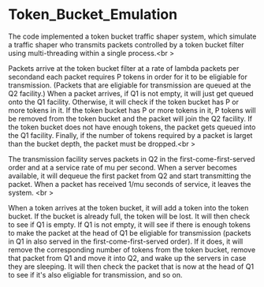 # Token_Bucket_Emulation
The code implemented a token bucket traffic shaper system, which simulate a traffic shaper who transmits packets controlled by a token bucket filter 
using multi-threading within a single process.<br \>

Packets arrive at the token bucket filter at a rate of lambda packets per secondand each packet requires P tokens in order for it to be eligiable for transmission. 
(Packets that are eligiable for transmission are queued at the Q2 facility.) When a packet arrives, 
if Q1 is not empty, it will just get queued onto the Q1 facility. Otherwise, it will check if the token bucket
has P or more tokens in it. If the token bucket has P or more tokens in it, P tokens will be removed from the token
bucket and the packet will join the Q2 facility. If the token bucket does not have enough tokens, the packet gets queued into the Q1 facility. 
Finally, if the number of tokens required by a packet is larget than the bucket depth, the packet must be dropped.<br \>

The transmission facility serves packets in Q2 in the first-come-first-served order and at a service rate of mu per second. 
When a server becomes available, it will dequeue the first packet from Q2 and start transmitting the packet.
When a packet has received 1/mu seconds of service, it leaves the system. <br \>

When a token arrives at the token bucket, it will add a token into the token bucket. 
If the bucket is already full, the token will be lost. It will then check to see if Q1 is empty.
If Q1 is not empty, it will see if there is enough tokens to make the packet at the head of Q1 be eligiable for transmission
(packets in Q1 in also served in the first-come-first-served order). If it does, 
it will remove the corresponding number of tokens from the token bucket, remove that packet from Q1 and move it into Q2,
and wake up the servers in case they are sleeping. It will then check the packet that is now at the head of Q1 to see
if it's also eligiable for transmission, and so on.
